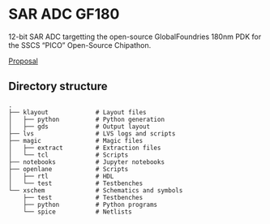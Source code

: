 # SAR ADC GF180
12-bit SAR ADC targetting the open-source GlobalFoundries 180nm PDK for the SSCS “PICO” Open-Source Chipathon.

[Proposal](https://github.com/sscs-ose/sscs-ose-chipathon.github.io/blob/main/initial_notebooks_2023/submitted_notebooks/labbench-on-chip-sar-adc/SAR_ADC_proposal.ipynb)

## Directory structure
    .
    ├── klayout             # Layout files
    │   ├── python          # Python generation
    │   ├── gds             # Output layout
    ├── lvs                 # LVS logs and scripts
    ├── magic               # Magic files
    │   ├── extract         # Extraction files
    │   └── tcl             # Scripts
    ├── notebooks           # Jupyter notebooks
    ├── openlane            # Scripts
    │   ├── rtl             # HDL
    │   └── test            # Testbenches
    └── xschem              # Schematics and symbols
        ├── test            # Testbenches
        ├── python          # Python programs
        └── spice           # Netlists

